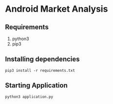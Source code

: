 # Android Market Analysis

## Requirements
1. python3
2. pip3

## Installing dependencies
`pip3 install -r requirements.txt`

## Starting Application
`python3 application.py`